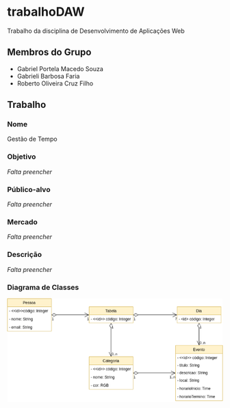 # trabalhoDAW
Trabalho da disciplina de Desenvolvimento de Aplicações Web

## Membros do Grupo
- Gabriel Portela Macedo Souza
- Gabrieli Barbosa Faria
- Roberto Oliveira Cruz Filho

## Trabalho

### Nome
Gestão de Tempo

### Objetivo
*Falta preencher*

### Público-alvo
*Falta preencher*

### Mercado
*Falta preencher*

### Descrição
*Falta preencher*

### Diagrama de Classes
![Modelo Conceitual](Modelo_Conceitual.png)
